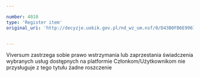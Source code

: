 ```yaml
---

number: 4010
type: 'Register item'
original_uri: 'http://decyzje.uokik.gov.pl/nd_wz_um.nsf/0/D43B0FB6E9967AD5C1257AB80031B8FF?OpenDocument'


---
```


Viversum zastrzega sobie prawo wstrzymania lub zaprzestania świadczenia wybranych usług dostępnych na platformie Członkom/Użytkownikom nie przysługuje z tego tytułu żadne roszczenie
